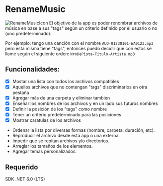 # RenameMusic
![RenameMusicIcon](/.icon.ico)
El objetivo de la app es poder renombrar archivos de música en base a sus "tags" según un criterio definido por el usuario o no (uno predeterminado).

Por ejemplo: tengo una canción con el nombre `AUD-01230101-WA0123.mp3` pero esta misma tiene "tags", entonces puedo decidir que con estos se llame según el siguiente orden: `NroDePista-Titulo-Artista.mp3`

## Funcionalidades:
- [x] Mostar una lista con todos los archivos compatibles
- [x] Aquellos archivos que no contengan "tags" discriminarlos en otra pestaña
- [x] Agregar más de una carpeta y eliminar tambien
- [x] Enseñar los nombres de los archivos y en un lado sus futuros nombres
- [x] Definir la posición de los "tags" como nombre
- [x] Tener un criterio predeterminado para las posiciones
- [x] Mostrar caratulas de los archivos
- Ordenar la lista por diversas formas (nombre, carpeta, duración, etc).
- Reproducir el archivo desde esta app o una externa.
- Impedir que se repitan archivos y/o directorios.
- Arreglar los tamaños de los elementos.
- Agregar temas personalizados.

## Requerido
SDK .NET 6.0 (LTS)
